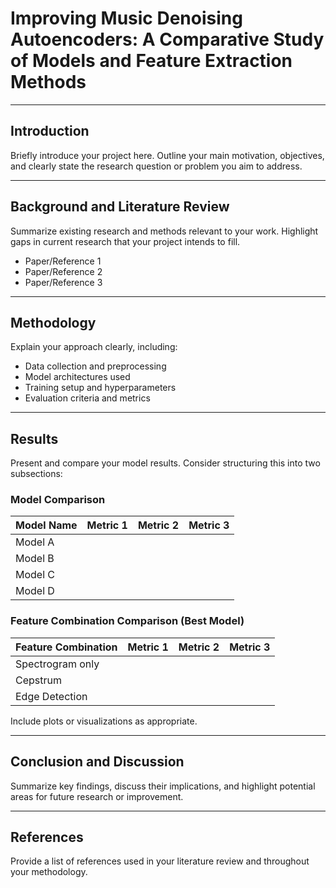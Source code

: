 # Improving Music Denoising Autoencoders: A Comparative Study of Models and Feature Extraction Methods

---

## Introduction
Briefly introduce your project here. Outline your main motivation, objectives, and clearly state the research question or problem you aim to address.

---

## Background and Literature Review
Summarize existing research and methods relevant to your work. Highlight gaps in current research that your project intends to fill.

- Paper/Reference 1
- Paper/Reference 2
- Paper/Reference 3

---

## Methodology
Explain your approach clearly, including:
- Data collection and preprocessing
- Model architectures used
- Training setup and hyperparameters
- Evaluation criteria and metrics

---

## Results
Present and compare your model results. Consider structuring this into two subsections:

### Model Comparison

| Model Name | Metric 1 | Metric 2 | Metric 3 |
|------------|----------|----------|----------|
| Model A    |          |          |          |
| Model B    |          |          |          |
| Model C    |          |          |          |
| Model D    |          |          |          |

### Feature Combination Comparison (Best Model)

| Feature Combination | Metric 1 | Metric 2 | Metric 3 |
|---------------------|----------|----------|----------|
| Spectrogram only    |          |          |          |
| Cepstrum            |          |          |          |
| Edge Detection      |          |          |          |

Include plots or visualizations as appropriate.

---

## Conclusion and Discussion
Summarize key findings, discuss their implications, and highlight potential areas for future research or improvement.

---

## References
Provide a list of references used in your literature review and throughout your methodology.
